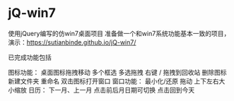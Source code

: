 # jQ-win7
使用jQuery编写的仿win7桌面项目
准备做一个和win7系统功能基本一致的项目，
演示：https://sutianbinde.github.io/jQ-win7/






已完成功能包括

图标功能：
    桌面图标拖拽移动
    多个框选
    多选拖拽
    右键 / 拖拽到回收站 删除图标
    新建文件夹
    重命名
    双击图标打开窗口
窗口功能：
    最小化/还原
    拖动
    上下左右大小缩放
日历：
    下一月、上一月
    点击前后月日期可切换
    点击回到今天
    



